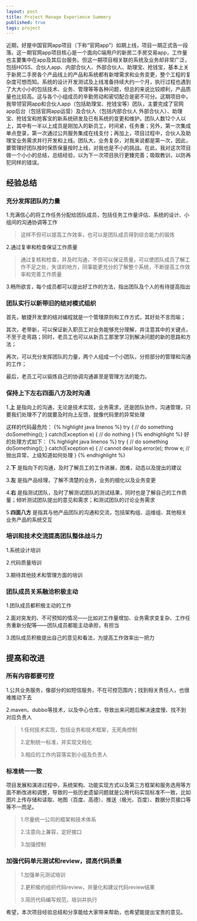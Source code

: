 ```yaml
---
layout: post
title: Project Manage Experience Summery
published: true
tags: project
---
```


近期，好屋中国官网app项目（下称“官网app”）如期上线，项目一期正式告一段落。这一期官网app项目核心是一个面向C端用户的新房二手房交易app，工作量也主要集中在app及其后台服务。但这一期项目相关联的系统及业务却非常广泛，包括HOSS、合伙人app、内部合伙人、外部合伙人、助理宝、抢钱宝，基本上关于新房二手房各个产品线上的产品和系统都有新增需求和业务变更，整个工程的复杂度可想而知。系统的设计开发测试及上线准备持续大约一个月，执行过程也遇到了大大小小的包括技术、业务、管理等等各种问题，但总的来说比较顺利，产品质量也比较高。这与各个小组成员的辛勤劳动和密切配合是密不可分。这期项目中，我带领官网app和合伙人app（包括助理宝、抢钱宝等）团队，主要完成了官网app后台（包括官网app运营）及合伙人（包括内部合伙人
外部合伙人）、助理宝、抢钱宝和抢客宝的新系统研发及已有系统的变更和维护。团队人数12个人以上，其中有一半以上成员是刚加入的新员工，时间紧，任务重；另外，第一次集成单点登录，第一次通过公共服务集成在线支付；再加上，项目过程中，合伙人及助理宝业务需求并行开发和上线。团队大，业务复杂，对我来说都是第一次，因此，要管理好团队按时保质保量按时上线，对我也是不小的挑战。在此，我对这次项目做一个小小的总结，总结经验，以为下一次项目执行更臻完善；吸取教训，以防再犯同样的错误。

## 经验总结

### 充分发挥团队的力量

1.充满信心的将工作任务分配给团队成员，包括任务工作量评估、系统的设计、小组间的沟通协调等工作

>这样不但可以提高工作效率，也可以是团队成员得到综合能力的锻炼

2.通过复审和检查保证工作质量

>通过复核和检查，并及时沟通，不但可以保证质量，可以使团队成员了解工作不足之处，失误的地方，同事能更充分的了解整个系统，不断提高工作效率和完善工作质量

3.畅所欲言，每个成员都可以提出好工作的方法，指出团队及个人的有待提高指出


### 团队实行以新带旧的结对模式组织

首先，敏捷开发里的结对编程就是一个管理原则和工作方式，其好处不言而喻；

其次，老带新，可以保证新入职员工对业务能够充分理解，并注意其中的关键点，不至于走弯路；同时，老员工也可以从新员工那里学习到解决问题的新的思路和方法；

再次，可以充分发挥团队的力量，两个人组成一个小团队，分担部分的管理和沟通的工作；

最后，老员工可以锻炼自己的协调沟通甚至是管理方法的能力。

### 保持上下左右四面八方及时沟通

1.**上** 是指向上的沟通，无论是技术实现，业务需求，还是团队协作，沟通管理，只要我们处理不了的就要及时向上反馈，就像代码里的异常处理

这样的代码最危险：
{% highlight java linenos %}
try {
    // do something
    doSomething();
} catch(Exception e) {
    // do nothing
}
{% endhighlight %}
好的处理方式如下：
{% highlight java linenos %}
try {
    // do something
    doSomething();
} catch(Exception e) {
    // cannot deal
    log.error(e);
    throw e; // 抛出异常，上级知道如何处理
}
{% endhighlight %}

2.**下** 是指向下的沟通，及时了解员工的工作进展，困难，动态以及提出的建议

3.**左** 是指产品经理，了解不清楚的业务，业务的细化以及业务变更

4.**右** 是指测试团队，及时了解测试团队的测试结果，同时也是了解自己的工作质量；倾听测试团队提出的意见和需求；和测试团队的讨论业务需求

5.**四面八方** 是指其与他产品团队的沟通和交流，包括架构组、运维组、其他相关业务产品的系统交互

### 培训和技术交流提高团队整体战斗力

1.系统设计培训

2.代码质量培训

3.期待其他技术和管理方面的培训

### 团队成员关系融洽积极主动

1.团队成员都积极主动的工作

2.面对突发的、不可预知的情况——比如对工作量增加、业务需求变复杂、工作任务重新分配等——团队成员都能主动承担，有担当

3.团队成员积极提出自己的意见和看法，为提高工作效率出一把力

## 提高和改进

### 所有内容都要可控

1.公共业务服务，像部分的如短信服务，不在可控范围内；找到相关责任人，也很难推动下去

2.maven、dubbo等技术，以及中心仓库，导致出来问题后解决速度慢、找不到对应负责人

>1.任何技术实现，包括业务和技术框架，无死角控制
>
>2.定制统一标准，并实现文档化
>
>3.相应的工作内容落实到小组及负责人

### 标准统一一致

项目发展和演进过程中，系统架构、功能实现方式以及第三方框架和服务选用等方面不断改进和调整，导致的一些历史遗留问题就是公用代码实现标准不一致，比如图片上传存储和读取、地图（百度、高德）、推送（极光、百度）、数据分页接口等等不一而足。

>1.尽量统一公司的框架和技术体系
>
>2.注意向上兼容，定好接口
>
>3.加强控制

### 加强代码单元测试和review，提高代码质量

>1.加强单元测试培训
>
>2.更积极的组织代码review，并量化和建议代码review结果
>
>3.简历代码编写规范，培训并执行

希望，本次项目经验总结和分享能给大家带来帮助，也希望能提出宝贵的意见。


